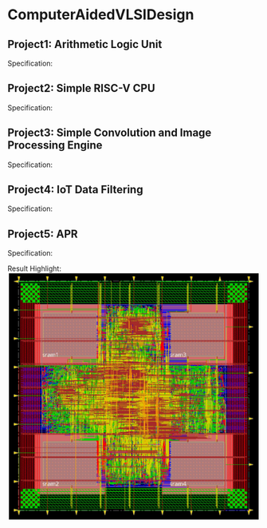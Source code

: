 # ComputerAidedVLSIDesign

## Project1: Arithmetic Logic Unit
Specification:



## Project2:  Simple RISC-V CPU
Specification:

## Project3: Simple Convolution and Image Processing Engine
Specification:

## Project4: IoT Data Filtering
Specification:

## Project5: APR
Specification:

Result Highlight:
![My animated logo](./Project5/p1.png)

